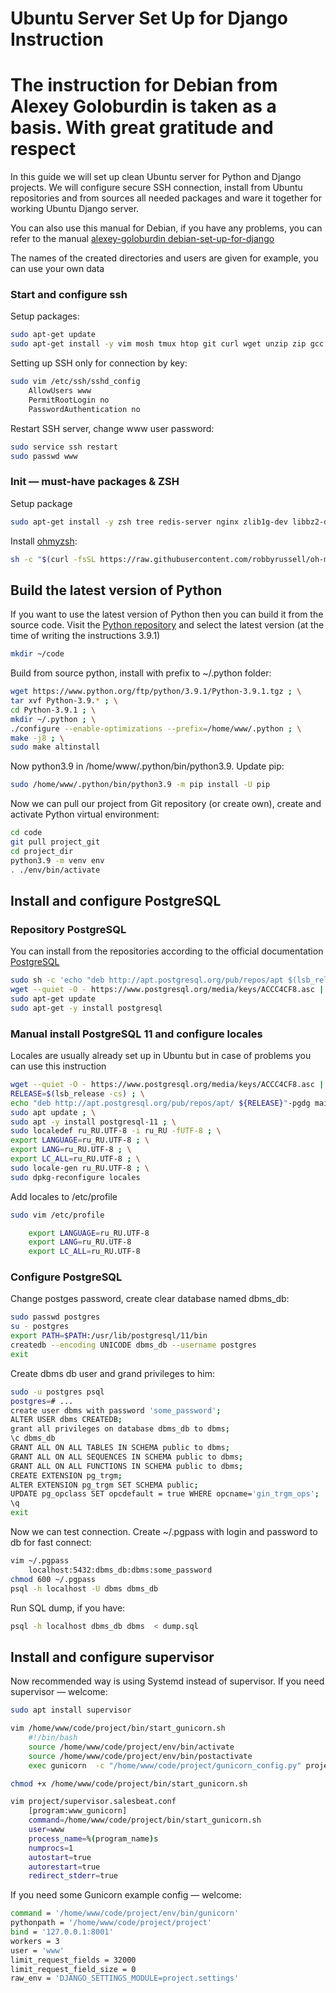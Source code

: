 # Ubuntu Server Set Up for Django Instruction
# The instruction for Debian from Alexey Goloburdin is taken as a basis. With great gratitude and respect

In this guide we will set up clean Ubuntu server for Python and Django projects. We will configure secure SSH connection, install from Ubuntu repositories and from sources all needed packages and ware it together for working Ubuntu Django server.

You can also use this manual for Debian, if you have any problems, you can refer to the manual [alexey-goloburdin debian-set-up-for-django](https://github.com/alexey-goloburdin/debian-set-up-for-django)

The names of the created directories and users are given for example, you can use your own data

### Start and configure ssh

Setup packages:
```sh
sudo apt-get update
sudo apt-get install -y vim mosh tmux htop git curl wget unzip zip gcc build-essential make
```

Setting up SSH only for connection by key:
```sh
sudo vim /etc/ssh/sshd_config
    AllowUsers www
    PermitRootLogin no
    PasswordAuthentication no
```

Restart SSH server, change www user password:
```sh
sudo service ssh restart
sudo passwd www
```

### Init — must-have packages & ZSH

Setup package
```sh
sudo apt-get install -y zsh tree redis-server nginx zlib1g-dev libbz2-dev libreadline-dev llvm libncurses5-dev libncursesw5-dev xz-utils tk-dev liblzma-dev python3-dev python3-lxml libxslt-dev python3-libxml2 libffi-dev libssl-dev python3-dev gnumeric libsqlite3-dev libpq-dev libxml2-dev libxslt1-dev libjpeg-dev libfreetype6-dev libcurl4-openssl-dev supervisor
```

Install [ohmyzsh](https://github.com/ohmyzsh/ohmyzsh):
```sh
sh -c "$(curl -fsSL https://raw.githubusercontent.com/robbyrussell/oh-my-zsh/master/tools/install.sh)"
```

## Build the latest version of Python
If you want to use the latest version of Python then you can build it from the source code.
Visit the [Python repository](https://www.python.org/ftp/python/) and select the latest version (at the time of writing the instructions 3.9.1)
```sh
mkdir ~/code
```
Build from source python, install with prefix to ~/.python folder:
```sh
wget https://www.python.org/ftp/python/3.9.1/Python-3.9.1.tgz ; \
tar xvf Python-3.9.* ; \
cd Python-3.9.1 ; \
mkdir ~/.python ; \
./configure --enable-optimizations --prefix=/home/www/.python ; \
make -j8 ; \
sudo make altinstall
```

Now python3.9 in /home/www/.python/bin/python3.9. Update pip:
```sh
sudo /home/www/.python/bin/python3.9 -m pip install -U pip
```

Now we can pull our project from Git repository (or create own), create and activate Python virtual environment:
```sh
cd code
git pull project_git
cd project_dir
python3.9 -m venv env
. ./env/bin/activate
```

## Install and configure PostgreSQL

### Repository PostgreSQL
You can install from the repositories according to the official documentation [PostgreSQL](https://www.postgresql.org/download/linux/ubuntu/)
```sh
sudo sh -c 'echo "deb http://apt.postgresql.org/pub/repos/apt $(lsb_release -cs)-pgdg main" > /etc/apt/sources.list.d/pgdg.list'
wget --quiet -O - https://www.postgresql.org/media/keys/ACCC4CF8.asc | sudo apt-key add -
sudo apt-get update
sudo apt-get -y install postgresql
```

### Manual install PostgreSQL 11 and configure locales
Locales are usually already set up in Ubuntu but in case of problems you can use this instruction
```sh
wget --quiet -O - https://www.postgresql.org/media/keys/ACCC4CF8.asc | sudo apt-key add - ; \
RELEASE=$(lsb_release -cs) ; \
echo "deb http://apt.postgresql.org/pub/repos/apt/ ${RELEASE}"-pgdg main | sudo tee  /etc/apt/sources.list.d/pgdg.list ; \
sudo apt update ; \
sudo apt -y install postgresql-11 ; \
sudo localedef ru_RU.UTF-8 -i ru_RU -fUTF-8 ; \
export LANGUAGE=ru_RU.UTF-8 ; \
export LANG=ru_RU.UTF-8 ; \
export LC_ALL=ru_RU.UTF-8 ; \
sudo locale-gen ru_RU.UTF-8 ; \
sudo dpkg-reconfigure locales
```

Add locales to /etc/profile
```sh
sudo vim /etc/profile

    export LANGUAGE=ru_RU.UTF-8
    export LANG=ru_RU.UTF-8
    export LC_ALL=ru_RU.UTF-8
```

### Configure PostgreSQL
Change postges password, create clear database named dbms_db:
```sh
sudo passwd postgres
su - postgres
export PATH=$PATH:/usr/lib/postgresql/11/bin
createdb --encoding UNICODE dbms_db --username postgres
exit
```

Create dbms db user and grand privileges to him:
```sh
sudo -u postgres psql
postgres=# ...
create user dbms with password 'some_password';
ALTER USER dbms CREATEDB;
grant all privileges on database dbms_db to dbms;
\c dbms_db
GRANT ALL ON ALL TABLES IN SCHEMA public to dbms;
GRANT ALL ON ALL SEQUENCES IN SCHEMA public to dbms;
GRANT ALL ON ALL FUNCTIONS IN SCHEMA public to dbms;
CREATE EXTENSION pg_trgm;
ALTER EXTENSION pg_trgm SET SCHEMA public;
UPDATE pg_opclass SET opcdefault = true WHERE opcname='gin_trgm_ops';
\q
exit
```

Now we can test connection. Create ~/.pgpass with login and password to db for fast connect:
```sh
vim ~/.pgpass
	localhost:5432:dbms_db:dbms:some_password
chmod 600 ~/.pgpass
psql -h localhost -U dbms dbms_db
```

Run SQL dump, if you have:
```sh
psql -h localhost dbms_db dbms  < dump.sql
```

## Install and configure supervisor

Now recommended way is using Systemd instead of supervisor. If you need supervisor — welcome:
```sh
sudo apt install supervisor

vim /home/www/code/project/bin/start_gunicorn.sh
	#!/bin/bash
	source /home/www/code/project/env/bin/activate
	source /home/www/code/project/env/bin/postactivate
	exec gunicorn  -c "/home/www/code/project/gunicorn_config.py" project.wsgi

chmod +x /home/www/code/project/bin/start_gunicorn.sh

vim project/supervisor.salesbeat.conf
	[program:www_gunicorn]
	command=/home/www/code/project/bin/start_gunicorn.sh
	user=www
	process_name=%(program_name)s
	numprocs=1
	autostart=true
	autorestart=true
	redirect_stderr=true
```

If you need some Gunicorn example config — welcome:
```sh
command = '/home/www/code/project/env/bin/gunicorn'
pythonpath = '/home/www/code/project/project'
bind = '127.0.0.1:8001'
workers = 3
user = 'www'
limit_request_fields = 32000
limit_request_field_size = 0
raw_env = 'DJANGO_SETTINGS_MODULE=project.settings'
```
